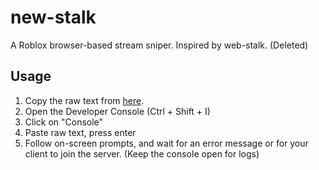 # new-stalk

A Roblox browser-based stream sniper. Inspired by web-stalk. (Deleted)

## Usage

1. Copy the raw text from [here](https://raw.githubusercontent.com/I-Have-An-Issue/new-stalk/master/new-stalk.js).
2. Open the Developer Console (Ctrl + Shift + I)
3. Click on "Console"
4. Paste raw text, press enter
5. Follow on-screen prompts, and wait for an error message or for your client to join the server. (Keep the console open for logs)
